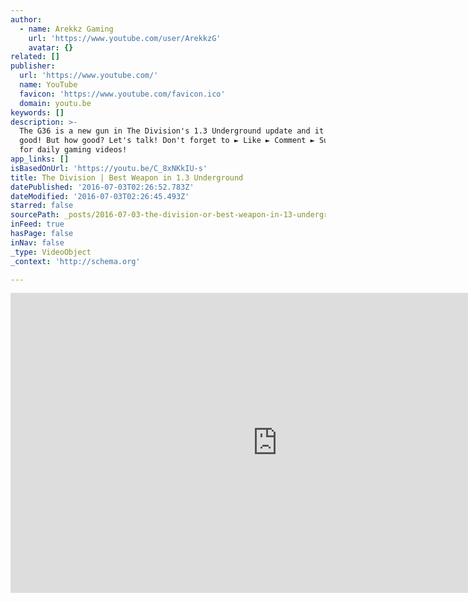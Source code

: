 ```yaml
---
author:
  - name: Arekkz Gaming
    url: 'https://www.youtube.com/user/ArekkzG'
    avatar: {}
related: []
publisher:
  url: 'https://www.youtube.com/'
  name: YouTube
  favicon: 'https://www.youtube.com/favicon.ico'
  domain: youtu.be
keywords: []
description: >-
  The G36 is a new gun in The Division's 1.3 Underground update and it's really
  good! But how good? Let's talk! Don't forget to ► Like ► Comment ► Subscribe
  for daily gaming videos!
app_links: []
isBasedOnUrl: 'https://youtu.be/C_8xNKkIU-s'
title: The Division | Best Weapon in 1.3 Underground
datePublished: '2016-07-03T02:26:52.783Z'
dateModified: '2016-07-03T02:26:45.493Z'
starred: false
sourcePath: _posts/2016-07-03-the-division-or-best-weapon-in-13-underground.md
inFeed: true
hasPage: false
inNav: false
_type: VideoObject
_context: 'http://schema.org'

---
```

<iframe src="https://cdn.embedly.com/widgets/media.html?src=https%3A%2F%2Fwww.youtube.com%2Fembed%2FC_8xNKkIU-s%3Ffeature%3Doembed&amp;url=http%3A%2F%2Fwww.youtube.com%2Fwatch%3Fv%3DC_8xNKkIU-s&amp;image=https%3A%2F%2Fi.ytimg.com%2Fvi%2FC_8xNKkIU-s%2Fhqdefault.jpg&amp;key=b7d04c9b404c499eba89ee7072e1c4f7&amp;type=text%2Fhtml&amp;schema=youtube" width="854" height="480" scrolling="no" frameborder="0" allowfullscreen="" style=""></iframe>